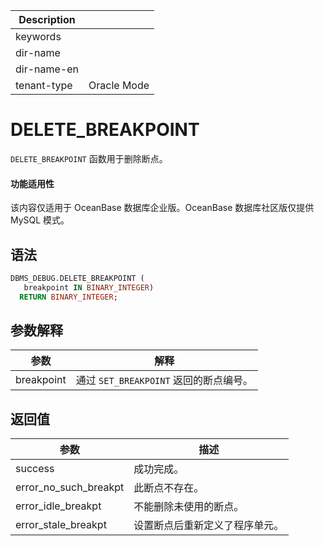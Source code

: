 | Description   |                 |
|---------------|-----------------|
| keywords      |                 |
| dir-name      |                 |
| dir-name-en   |                 |
| tenant-type   | Oracle Mode     |

# DELETE_BREAKPOINT

`DELETE_BREAKPOINT` 函数用于删除断点。

  <main id="notice" >
    <h4>功能适用性</h4>
    <p>该内容仅适用于 OceanBase 数据库企业版。OceanBase 数据库社区版仅提供 MySQL 模式。</p>
  </main>

## 语法

```sql
DBMS_DEBUG.DELETE_BREAKPOINT (
   breakpoint IN BINARY_INTEGER)
  RETURN BINARY_INTEGER;
```



## 参数解释



|   **参数**   |           **解释**           |
|------------|----------------------------|
| breakpoint | 通过 `SET_BREAKPOINT` 返回的断点编号。 |



## 返回值



|        **参数**         |     **描述**      |
|-----------------------|-----------------|
| success               | 成功完成。           |
| error_no_such_breakpt | 此断点不存在。         |
| error_idle_breakpt    | 不能删除未使用的断点。     |
| error_stale_breakpt   | 设置断点后重新定义了程序单元。 |




